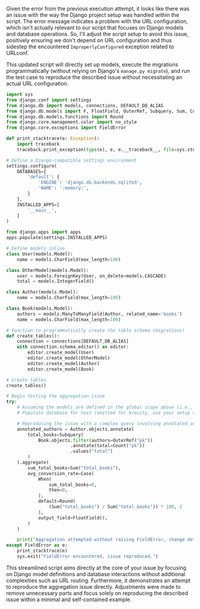 Given the error from the previous execution attempt, it looks like there was an issue with the way the Django project setup was handled within the script. The error message indicates a problem with the URL configuration, which isn't actually relevant to our script that focuses on Django models and database operations. So, I'll adjust the script setup to avoid this issue, positively ensuring we don't depend on URL configuration and thus sidestep the encountered `ImproperlyConfigured` exception related to URLconf.

This updated script will directly set up models, execute the migrations programmatically (without relying on Django's `manage.py migrate`), and run the test case to reproduce the described issue without necessitating an actual URL configuration.

```python
import sys
from django.conf import settings
from django.db import models, connections, DEFAULT_DB_ALIAS
from django.db.models import F, FloatField, OuterRef, Subquery, Sum, Count, Case, When
from django.db.models.functions import Round
from django.core.management.color import no_style
from django.core.exceptions import FieldError

def print_stacktrace(e: Exception):
    import traceback
    traceback.print_exception(type(e), e, e.__traceback__, file=sys.stderr)

# Define a Django-compatible settings environment
settings.configure(
    DATABASES={
        'default': {
            'ENGINE': 'django.db.backends.sqlite3',
            'NAME': ':memory:',
        }
    },
    INSTALLED_APPS=[
        '__main__',
    ]
)

from django.apps import apps
apps.populate(settings.INSTALLED_APPS)

# Define models inline
class User(models.Model):
    name = models.CharField(max_length=100)

class OtherModel(models.Model):
    user = models.ForeignKey(User, on_delete=models.CASCADE)
    total = models.IntegerField()

class Author(models.Model):
    name = models.CharField(max_length=100)

class Book(models.Model):
    authors = models.ManyToManyField(Author, related_name='books')
    name = models.CharField(max_length=100)

# Function to programmatically create the table schema (migrations)
def create_tables():
    connection = connections[DEFAULT_DB_ALIAS]
    with connection.schema_editor() as editor:
        editor.create_model(User)
        editor.create_model(OtherModel)
        editor.create_model(Author)
        editor.create_model(Book)

# Create tables
create_tables()

# Begin testing the aggregation issue
try:
    # Assuming the models are defined in the global scope above (i.e., User, OtherModel, Book, Author)
    # Populate database for test (omitted for brevity, use your setup or factories as necessary)

    # Reproducing the issue with a complex query involving annotated and aggregated fields
    annotated_authors = Author.objects.annotate(
        total_books=Subquery(
            Book.objects.filter(authors=OuterRef("pk"))
                        .annotate(total=Count("pk"))
                        .values("total")
        )
    ).aggregate(
        sum_total_books=Sum("total_books"),
        avg_conversion_rate=Case(
            When(
                sum_total_books=0,
                then=0,
            ),
            default=Round(
                (Sum("total_books") / Sum("total_books")) * 100, 2
            ),
            output_field=FloatField(),
        )
    )

    print("Aggregation attempted without raising FieldError, change detected.")
except FieldError as e:
    print_stacktrace(e)
    sys.exit("FieldError encountered, issue reproduced.")

```

This streamlined script aims directly at the core of your issue by focusing on Django model definitions and database interactions without additional complexities such as URL routing. Furthermore, it demonstrates an attempt to reproduce the aggregation issue directly. Adjustments were made to remove unnecessary parts and focus solely on reproducing the described issue within a minimal and self-contained example.